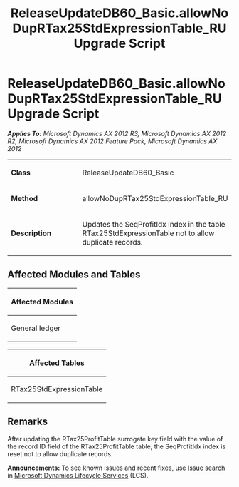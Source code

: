 ﻿---
title: ReleaseUpdateDB60_Basic.allowNoDupRTax25StdExpressionTable_RU Upgrade Script
TOCTitle: ReleaseUpdateDB60_Basic.allowNoDupRTax25StdExpressionTable_RU Upgrade Script
ms:assetid: 2b813746-59a9-c225-ba22-86d3deb16a27
ms:mtpsurl: https://msdn.microsoft.com/en-us/library/JJ735950(v=AX.60)
ms:contentKeyID: 49707366
ms.date: 05/18/2015
mtps_version: v=AX.60
---

# ReleaseUpdateDB60\_Basic.allowNoDupRTax25StdExpressionTable\_RU Upgrade Script 


_**Applies To:** Microsoft Dynamics AX 2012 R3, Microsoft Dynamics AX 2012 R2, Microsoft Dynamics AX 2012 Feature Pack, Microsoft Dynamics AX 2012_

<table>
<colgroup>
<col style="width: 50%" />
<col style="width: 50%" />
</colgroup>
<tbody>
<tr class="odd">
<td><p><strong>Class</strong></p></td>
<td><p>ReleaseUpdateDB60_Basic</p></td>
</tr>
<tr class="even">
<td><p><strong>Method</strong></p></td>
<td><p>allowNoDupRTax25StdExpressionTable_RU</p></td>
</tr>
<tr class="odd">
<td><p><strong>Description</strong></p></td>
<td><p>Updates the SeqProfitIdx index in the table RTax25StdExpressionTable not to allow duplicate records.</p></td>
</tr>
</tbody>
</table>


## Affected Modules and Tables

<table>
<colgroup>
<col style="width: 100%" />
</colgroup>
<thead>
<tr class="header">
<th><p>Affected Modules</p></th>
</tr>
</thead>
<tbody>
<tr class="odd">
<td><p>General ledger</p></td>
</tr>
</tbody>
</table>


<table>
<colgroup>
<col style="width: 100%" />
</colgroup>
<thead>
<tr class="header">
<th><p>Affected Tables</p></th>
</tr>
</thead>
<tbody>
<tr class="odd">
<td><p>RTax25StdExpressionTable</p></td>
</tr>
</tbody>
</table>


## Remarks

After updating the RTax25ProfitTable surrogate key field with the value of the record ID field of the RTax25ProfitTable table, the SeqProfitIdx index is reset not to allow duplicate records.

  
**Announcements:** To see known issues and recent fixes, use [Issue search](http://go.microsoft.com/fwlink/?linkid=389258) in [Microsoft Dynamics Lifecycle Services](http://go.microsoft.com/fwlink/?linkid=306505) (LCS).

